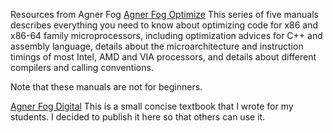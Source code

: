 Resources from Agner Fog
[Agner Fog Optimize](https://www.agner.org/optimize/)
This series of five manuals describes everything you need to know about optimizing code for x86 and x86-64 family microprocessors, including optimization advices for C++ and assembly language, details about the microarchitecture and instruction timings of most Intel, AMD and VIA processors, and details about different compilers and calling conventions.

Note that these manuals are not for beginners.

[Agner Fog Digital](https://www.agner.org/digital/)
This is a small concise textbook that I wrote for my students. I decided to publish it here so that others can use it.
